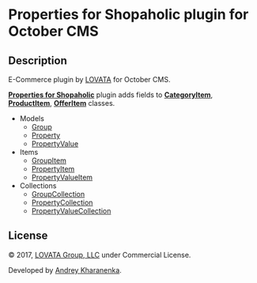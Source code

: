 # Properties for Shopaholic plugin for October CMS

## Description

E-Commerce plugin by [LOVATA](https://lovata.com) for October CMS.

**[Properties for Shopaholic](http://octobercms.com/plugin/lovata-propertiesshopaholic)** plugin adds fields to
**[CategoryItem](https://github.com/lovata/oc-shopaholic-plugin/wiki/CategoryItem)**,
**[ProductItem](https://github.com/lovata/oc-shopaholic-plugin/wiki/ProductItem)**,
**[OfferItem](https://github.com/lovata/oc-shopaholic-plugin/wiki/OfferItem)** classes.

* Models
  * [Group](https://github.com/lovata/oc-shopaholic-plugin/wiki/PropertyGroupModel)
  * [Property](https://github.com/lovata/oc-shopaholic-plugin/wiki/PropertyModel)
  * [PropertyValue](https://github.com/lovata/oc-shopaholic-plugin/wiki/PropertyValueModel)
* Items
  * [GroupItem](https://github.com/lovata/oc-shopaholic-plugin/wiki/PropertyGroupItem)
  * [PropertyItem](https://github.com/lovata/oc-shopaholic-plugin/wiki/PropertyItem)
  * [PropertyValueItem](https://github.com/lovata/oc-shopaholic-plugin/wiki/PropertyValueItem)
* Collections
  * [GroupCollection](https://github.com/lovata/oc-shopaholic-plugin/wiki/PropertyGroupCollection)
  * [PropertyCollection](https://github.com/lovata/oc-shopaholic-plugin/wiki/PropertyCollection)
  * [PropertyValueCollection](https://github.com/lovata/oc-shopaholic-plugin/wiki/PropertyValueCollection)
  
## License

© 2017, [LOVATA Group, LLC](https://lovata.com) under Commercial License.

Developed by [Andrey Kharanenka](https://github.com/kharanenka).